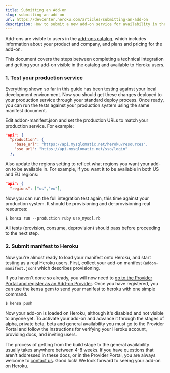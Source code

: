 ```yaml
---
title: Submitting an Add-on
slug: submitting-an-add-on
url: https://devcenter.heroku.com/articles/submitting-an-add-on
description: How to submit a new add-on service for availability in the Heroku Add-on marketplace.
---
```


Add-ons are visible to users in the [add-ons catalog](http://addons.heroku.com/), which includes information about your product and company, and plans and pricing for the add-on.

This document covers the steps between completing a technical integration and getting your add-on visible in the catalog and available to Heroku users.

### 1. Test your production service

Everything shown so far in this guide has been testing against your local development environment. Now you should get these changes deployed to your production service through your standard deploy process. Once ready, you can run the tests against your production system using the same manifest document.

Edit addon-manifest.json and set the production URLs to match your production service. For example:

```json
"api": {
  "production": {
    "base_url": "https://api.mysqlomatic.net/heroku/resources",
    "sso_url": "https://api.mysqlomatic.net/sso/login"
  },
```

Also update the regions setting to reflect what regions you want your add-on to be available in. For example, if you want it to be available in both US and EU regions:

```json
"api": {
  "regions": ["us","eu"],
```

Now you can run the full integration test again, this time against your production system. It should be provisioning and de-provisioning real resources:

```term
$ kensa run --production ruby use_mysql.rb
```

All tests (provision, consume, deprovision) should pass before proceeding to the next step.

### 2. Submit manifest to Heroku

Now you're almost ready to load your manifest onto Heroku, and start testing as a real Heroku users. First, collect your add-on manifest (`addon-manifest.json`) which describes provisioning.

If you haven't done so already, you will now need to <a href="https://addons.heroku.com/provider/">go to the Provider Portal and register as an Add-on Provider</a>. Once you have registered, you can use the kensa gem to send your manifest to heroku with one simple command.

```term
$ kensa push
```

Now your add-on is loaded on Heroku, although it's disabled and not visible to anyone yet. To activate your add-on and advance it through the stages of alpha, private beta, beta and general availability you must go to the Provider Portal and follow the instructions for verifying your Heroku account, providing docs, and inviting users.

The process of getting from the build stage to the general availability usually takes anywhere between 4-8 weeks. If you have questions that aren't addressed in these docs, or in the Provider Portal, you are always welcome to <a href="mailto:provider@heroku.com">contact us</a>. Good luck! We look forward to seeing your add-on on Heroku. 